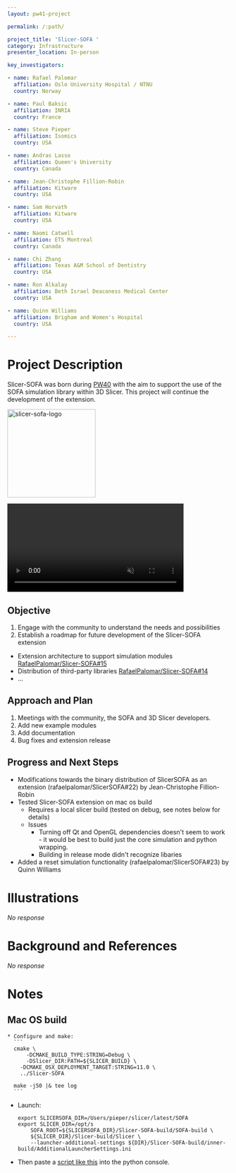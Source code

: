 ```yaml
---
layout: pw41-project

permalink: /:path/

project_title: 'Slicer-SOFA '
category: Infrastructure
presenter_location: In-person

key_investigators:

- name: Rafael Palomar
  affiliation: Oslo University Hospital / NTNU
  country: Norway

- name: Paul Baksic
  affiliation: INRIA
  country: France

- name: Steve Pieper
  affiliation: Isomics
  country: USA

- name: Andras Lasso
  affiliation: Queen's University
  country: Canada

- name: Jean-Christophe Fillion-Robin
  affiliation: Kitware
  country: USA

- name: Sam Horvath
  affiliation: Kitware
  country: USA

- name: Naomi Catwell
  affiliation: ETS Montreal
  country: Canada

- name: Chi Zhang
  affiliation: Texas A&M School of Dentistry
  country: USA

- name: Ron Alkalay
  affiliation: Beth Israel Deaconess Medical Center
  country: USA

- name: Quinn Williams
  affiliation: Brigham and Women's Hospital
  country: USA

---
```


# Project Description

<!-- Add a short paragraph describing the project. -->


Slicer-SOFA was born during [PW40](https://projectweek.na-mic.org/PW40_2024_GranCanaria/Projects/SlicerSofaIntegration/) with the aim to support the use of the SOFA simulation library within 3D Slicer. This project will continue the development of the extension.

<img src="https://github.com/NA-MIC/ProjectWeek/assets/1978682/bb53dde9-7baa-45cc-87df-aabd6d6ef35d" alt="slicer-sofa-logo" width=200px/>

<video
   controls muted
   src="https://github.com/NA-MIC/ProjectWeek/assets/1978682/9d34a012-14c7-4480-89ff-265b74b054c5"
   style="max-height:640px; min-height: 200px">
 </video>






## Objective

<!-- Describe here WHAT you would like to achieve (what you will have as end result). -->


1. Engage with the community to understand the needs and possibilities
2. Establish a roadmap for future development of the Slicer-SOFA extension
  - Extension architecture to support simulation modules [RafaelPalomar/Slicer-SOFA#15](https://github.com/RafaelPalomar/Slicer-SOFA/issues/15)
  -  Distribution of third-party libraries [RafaelPalomar/Slicer-SOFA#14](https://github.com/RafaelPalomar/Slicer-SOFA/issues/14)
  - ...



## Approach and Plan

<!-- Describe here HOW you would like to achieve the objectives stated above. -->


1. Meetings with the community, the SOFA and 3D Slicer developers.
2. Add new example modules
3. Add documentation
4. Bug fixes and extension release



## Progress and Next Steps

<!-- Update this section as you make progress, describing of what you have ACTUALLY DONE.
     If there are specific steps that you could not complete then you can describe them here, too. -->

* Modifications towards the binary distribution of SlicerSOFA as an extension (rafaelpalomar/SlicerSOFA#22) by Jean-Christophe Fillion-Robin
* Tested Slicer-SOFA extension on mac os build
    * Requires a local slicer build (tested on debug, see notes below for details)
    * Issues
    	* Turning off Qt and OpenGL dependencies doesn't seem to work - it would be best to build just the core simulation and python wrapping.
     	* Building in release mode didn't recognize libaries
 * Added a reset simulation functionality (rafaelpalomar/SlicerSOFA#23) by Quinn Williams
      



# Illustrations

<!-- Add pictures and links to videos that demonstrate what has been accomplished. -->


_No response_



# Background and References

<!-- If you developed any software, include link to the source code repository.
     If possible, also add links to sample data, and to any relevant publications. -->


_No response_

# Notes

## Mac OS build
    * Configure and make:
      ```
      cmake \
	      -DCMAKE_BUILD_TYPE:STRING=Debug \
	      -DSlicer_DIR:PATH=${SLICER_BUILD} \
      	-DCMAKE_OSX_DEPLOYMENT_TARGET:STRING=11.0 \
      	../Slicer-SOFA

      make -j50 |& tee log
      ```
  * Launch:
    ```
    export SLICERSOFA_DIR=/Users/pieper/slicer/latest/SOFA
    export SLICER_DIR=/opt/s
        SOFA_ROOT=${SLICERSOFA_DIR}/Slicer-SOFA-build/SOFA-build \
        ${SLICER_DIR}/Slicer-build/Slicer \
        --launcher-additional-settings ${DIR}/Slicer-SOFA-build/inner-build/AdditionalLauncherSettings.ini
    ```
  * Then paste a [script like this](https://github.com/pieper/Slicer-SOFA/blob/main/Experiments/lung.py) into the python console.

